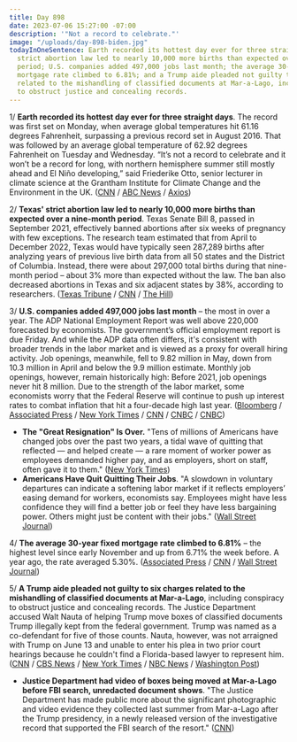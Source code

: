 ```yaml
---
title: Day 898
date: 2023-07-06 15:27:00 -07:00
description: '"Not a record to celebrate."'
image: "/uploads/day-898-biden.jpg"
todayInOneSentence: Earth recorded its hottest day ever for three straight days; Texas'
  strict abortion law led to nearly 10,000 more births than expected over a nine-month
  period; U.S. companies added 497,000 jobs last month; the average 30-year fixed
  mortgage rate climbed to 6.81%; and a Trump aide pleaded not guilty to six charges
  related to the mishandling of classified documents at Mar-a-Lago, including conspiracy
  to obstruct justice and concealing records.
---
```


1/ **Earth recorded its hottest day ever for three straight days**. The record was first set on Monday, when average global temperatures hit 61.16 degrees Fahrenheit, surpassing a previous record set in August 2016. That was followed by an average global temperature of 62.92 degrees Fahrenheit on Tuesday and Wednesday. “It’s not a record to celebrate and it won’t be a record for long, with northern hemisphere summer still mostly ahead and El Niño developing,” said Friederike Otto, senior lecturer in climate science at the Grantham Institute for Climate Change and the Environment in the UK. ([CNN](https://www.cnn.com/2023/07/05/world/hottest-day-world-climate-el-nino-intl/index.html) / [ABC News](https://abcnews.go.com/US/4th-july-breaks-record-highest-temperature-measured/story?id=100702850) / [Axios](https://www.axios.com/2023/07/06/earth-three-hottest-days-el-nino))

2/ **Texas' strict abortion law led to nearly 10,000 more births than expected over a nine-month period**. Texas Senate Bill 8, passed in September 2021, effectively banned abortions after six weeks of pregnancy with few exceptions. The research team estimated that from April to December 2022, Texas would have typically seen 287,289 births after analyzing years of previous live birth data from all 50 states and the District of Columbia. Instead, there were about 297,000 total births during that nine-month period – about 3% more than expected without the law. The ban also decreased abortions in Texas and six adjacent states by 38%, according to researchers. ([Texas Tribune](https://www.texastribune.org/2023/06/30/texas-abortion-johns-hopkins-study/) / [CNN](https://www.cnn.com/2023/07/06/health/texas-abortion-law-births) / [The Hill](https://thehill.com/homenews/4074606-texas-abortion-ban-led-to-almost-10000-additional-live-births/))

3/ **U.S. companies added 497,000 jobs last month** – the most in over a year. The ADP National Employment Report was well above 220,000 forecasted by economists. The government’s official employment report is due Friday. And while the ADP data often differs, it's consistent with broader trends in the labor market and is viewed as a proxy for overall hiring activity. Job openings, meanwhile, fell to 9.82 million in May, down from 10.3 million in April and below the 9.9 million estimate. Monthly job openings, however, remain historically high: Before 2021, job openings never hit 8 million. Due to the strength of the labor market, some economists worry that the Federal Reserve will continue to push up interest rates to combat inflation that hit a four-decade high last year. ([Bloomberg](https://www.bloomberg.com/news/articles/2023-07-06/us-job-market-shows-fresh-strength-with-adp-and-layoff-data?sref=MIBMEEoj) / [Associated Press](https://apnews.com/article/job-openings-unemployment-economy-recession-f6811dfae03fcb14249a8937425a2838) / [New York Times](https://www.nytimes.com/2023/07/06/business/economy/jolts-jobs-openings-layoffs.html) / [CNN](https://www.cnn.com/2023/07/06/economy/june-jobs-report-preview/index.html) / [CNBC](https://www.cnbc.com/2023/07/06/adp-jobs-report-private-sector-added-497000-workers-in-june.html) / [CNBC](https://www.cnbc.com/2023/07/06/job-openings-fall-by-half-a-million.html))

* **The "Great Resignation" Is Over.** "Tens of millions of Americans have changed jobs over the past two years, a tidal wave of quitting that reflected — and helped create — a rare moment of worker power as employees demanded higher pay, and as employers, short on staff, often gave it to them." ([New York Times](https://www.nytimes.com/2023/07/06/business/economy/jobs-great-resignation.html))
* **Americans Have Quit Quitting Their Jobs**. "A slowdown in voluntary departures can indicate a softening labor market if it reflects employers’ easing demand for workers, economists say. Employees might have less confidence they will find a better job or feel they have less bargaining power. Others might just be content with their jobs." ([Wall Street Journal](https://www.wsj.com/articles/americans-have-quit-quitting-their-jobs-4feda9bb?mod=hp_lead_pos3))

4/ **The average 30-year fixed mortgage rate climbed to 6.81%** – the highest level since early November and up from 6.71% the week before. A year ago, the rate averaged 5.30%. ([Associated Press](https://apnews.com/article/mortgage-interest-rates-housing-loans-real-estate-94dd344bf67ded00f56e078a0fdec667) / [CNN](https://www.cnn.com/2023/07/06/homes/mortgage-rates-july-6/index.html) / [Wall Street Journal](https://www.wsj.com/livecoverage/stock-market-today-dow-jones-07-06-2023/card/mortgage-rates-approach-7--NtprSkrK8TESqQe0Lkt1))

5/ **A Trump aide pleaded not guilty to six charges related to the mishandling of classified documents at Mar-a-Lago**, including conspiracy to obstruct justice and concealing records.  The Justice Department accused Walt Nauta of helping Trump move boxes of classified documents Trump illegally kept from the federal government. Trump was named as a co-defendant for five of those counts. Nauta, however, was not arraigned with Trump on June 13 and unable to enter his plea in two prior court hearings because he couldn't find a Florida-based lawyer to represent him. ([CNN](https://www.cnn.com/2023/07/06/politics/walt-nauta-arraignment-florida-trump/) / [CBS News](https://www.cbsnews.com/news/walt-nauta-pleads-not-guilty-trump-classified-documents-case/) / [New York Times](https://www.nytimes.com/2023/07/06/us/walt-nauta-trump-documents.html) / [NBC News](https://www.nbcnews.com/politics/donald-trump/trump-aide-nauta-arraigned-classified-documents-case-rcna92857) / [Washington Post](https://www.washingtonpost.com/national-security/2023/07/06/walt-nauta-arraignment/))

* **Justice Department had video of boxes being moved at Mar-a-Lago before FBI search, unredacted document shows**. "The Justice Department has made public more about the significant photographic and video evidence they collected last summer from Mar-a-Lago after the Trump presidency, in a newly released version of the investigative record that supported the FBI search of the resort." ([CNN](https://www.cnn.com/2023/07/05/politics/mar-a-lago-unredacted-search-warrant-affidavit/))
